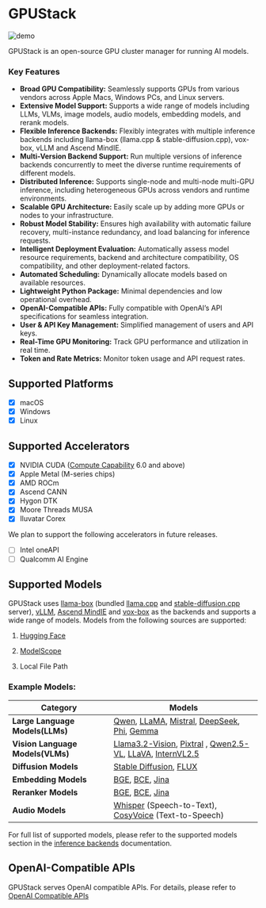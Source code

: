# GPUStack

![demo](assets/gpustack-demo.gif)

GPUStack is an open-source GPU cluster manager for running AI models.

### Key Features

- **Broad GPU Compatibility:** Seamlessly supports GPUs from various vendors across Apple Macs, Windows PCs, and Linux servers.
- **Extensive Model Support:** Supports a wide range of models including LLMs, VLMs, image models, audio models, embedding models, and rerank models.
- **Flexible Inference Backends:** Flexibly integrates with multiple inference backends including llama-box (llama.cpp & stable-diffusion.cpp), vox-box, vLLM and Ascend MindIE.
- **Multi-Version Backend Support:** Run multiple versions of inference backends concurrently to meet the diverse runtime requirements of different models.
- **Distributed Inference:** Supports single-node and multi-node multi-GPU inference, including heterogeneous GPUs across vendors and runtime environments.
- **Scalable GPU Architecture:** Easily scale up by adding more GPUs or nodes to your infrastructure.
- **Robust Model Stability:** Ensures high availability with automatic failure recovery, multi-instance redundancy, and load balancing for inference requests.
- **Intelligent Deployment Evaluation:** Automatically assess model resource requirements, backend and architecture compatibility, OS compatibility, and other deployment-related factors.
- **Automated Scheduling:** Dynamically allocate models based on available resources.
- **Lightweight Python Package:** Minimal dependencies and low operational overhead.
- **OpenAI-Compatible APIs:** Fully compatible with OpenAI’s API specifications for seamless integration.
- **User & API Key Management:** Simplified management of users and API keys.
- **Real-Time GPU Monitoring:** Track GPU performance and utilization in real time.
- **Token and Rate Metrics:** Monitor token usage and API request rates.

## Supported Platforms

- [x] macOS
- [x] Windows
- [x] Linux

## Supported Accelerators

- [x] NVIDIA CUDA ([Compute Capability](https://developer.nvidia.com/cuda-gpus) 6.0 and above)
- [x] Apple Metal (M-series chips)
- [x] AMD ROCm
- [x] Ascend CANN
- [x] Hygon DTK
- [x] Moore Threads MUSA
- [x] Iluvatar Corex

We plan to support the following accelerators in future releases.

- [ ] Intel oneAPI
- [ ] Qualcomm AI Engine

## Supported Models

GPUStack uses [llama-box](https://github.com/gpustack/llama-box) (bundled [llama.cpp](https://github.com/ggml-org/llama.cpp) and [stable-diffusion.cpp](https://github.com/leejet/stable-diffusion.cpp) server), [vLLM](https://github.com/vllm-project/vllm), [Ascend MindIE](https://www.hiascend.com/en/software/mindie) and [vox-box](https://github.com/gpustack/vox-box) as the backends and supports a wide range of models. Models from the following sources are supported:

1. [Hugging Face](https://huggingface.co/)

2. [ModelScope](https://modelscope.cn/)

3. Local File Path

### Example Models:

| **Category**                     | **Models**                                                                                                                                                                                                                                                                                                                                           |
| -------------------------------- | ---------------------------------------------------------------------------------------------------------------------------------------------------------------------------------------------------------------------------------------------------------------------------------------------------------------------------------------------------- |
| **Large Language Models(LLMs)**  | [Qwen](https://huggingface.co/models?search=Qwen/Qwen), [LLaMA](https://huggingface.co/meta-llama), [Mistral](https://huggingface.co/mistralai), [DeepSeek](https://huggingface.co/models?search=deepseek-ai/deepseek), [Phi](https://huggingface.co/models?search=microsoft/phi), [Gemma](https://huggingface.co/models?search=Google/gemma)        |
| **Vision Language Models(VLMs)** | [Llama3.2-Vision](https://huggingface.co/models?pipeline_tag=image-text-to-text&search=llama3.2), [Pixtral](https://huggingface.co/models?search=pixtral) , [Qwen2.5-VL](https://huggingface.co/models?search=Qwen/Qwen2.5-VL), [LLaVA](https://huggingface.co/models?search=llava), [InternVL2.5](https://huggingface.co/models?search=internvl2_5) |
| **Diffusion Models**             | [Stable Diffusion](https://huggingface.co/models?search=gpustack/stable-diffusion), [FLUX](https://huggingface.co/models?search=gpustack/flux)                                                                                                                                                                                                       |
| **Embedding Models**             | [BGE](https://huggingface.co/gpustack/bge-m3-GGUF), [BCE](https://huggingface.co/gpustack/bce-embedding-base_v1-GGUF), [Jina](https://huggingface.co/models?search=gpustack/jina-embeddings)                                                                                                                                                         |
| **Reranker Models**              | [BGE](https://huggingface.co/gpustack/bge-reranker-v2-m3-GGUF), [BCE](https://huggingface.co/gpustack/bce-reranker-base_v1-GGUF), [Jina](https://huggingface.co/models?search=gpustack/jina-reranker)                                                                                                                                                |
| **Audio Models**                 | [Whisper](https://huggingface.co/models?search=Systran/faster) (Speech-to-Text), [CosyVoice](https://huggingface.co/models?search=FunAudioLLM/CosyVoice) (Text-to-Speech)                                                                                                                                                                            |

For full list of supported models, please refer to the supported models section in the [inference backends](./user-guide/inference-backends.md) documentation.

## OpenAI-Compatible APIs

GPUStack serves OpenAI compatible APIs. For details, please refer to [OpenAI Compatible APIs](./user-guide/openai-compatible-apis.md)
